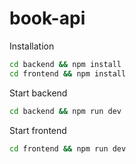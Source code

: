 # book-api

Installation

```bash
cd backend && npm install
cd frontend && npm install
```

Start backend

```bash
cd backend && npm run dev
```

Start frontend

```bash
cd frontend && npm run dev
```
